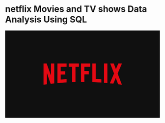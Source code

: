 # netflix Movies and TV shows Data Analysis Using SQL

![Netflix-logo](https://github.com/Desmos716/netflix_sql_project/blob/main/netflix%20logo.jpg)
